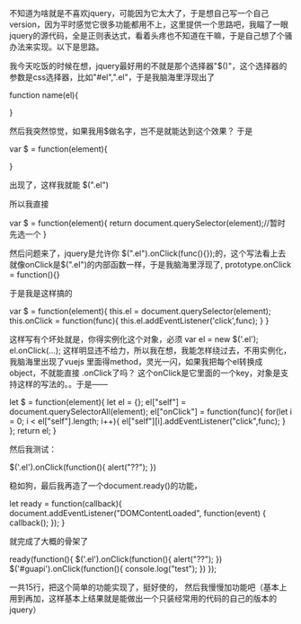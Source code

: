 不知道为啥就是不喜欢jquery，可能因为它太大了，于是想自己写一个自己version，因为平时感觉它很多功能都用不上，这里提供一个思路吧，我瞄了一眼jquery的源代码，全是正则表达式，看着头疼也不知道在干嘛，于是自己想了个骚办法来实现。以下是思路。

我今天吃饭的时候在想，jquery最好用的不就是那个选择器"$()"，这个选择器的参数是css选择器，比如"#el",".el"，于是我脑海里浮现出了

function name(el){

}

然后我突然惊觉，如果我用$做名字，岂不是就能达到这个效果？
于是

var $ = function(element){

}

出现了，这样我就能 $(".el")

所以我直接


var $ = function(element){
  return document.querySelector(element);//暂时先选一个
}

然后问题来了，jquery是允许你 $(".el").onClick(func(){});的，这个写法看上去就像onClick是$(".el")的内部函数一样，于是我脑海里浮现了, prototype.onClick = function(){}

于是我是这样搞的

var $ = function(element){
  this.el = document.querySelector(element);
  this.onClick = function(func){
  	this.el.addEventListener('click',func);
  }
}

这样写有个坏处就是，你得实例化这个对象，必须 var el = new $('.el');
el.onClick(...);
这样明显违不给力，所以我在想，我能怎样绕过去，不用实例化，我脑海里出现了vuejs 里面得method，灵光一闪，如果我把每个el转换成object，不就能直接 .onClick了吗？ 这个onClick是它里面的一个key，对象是支持这样的写法的。。于是——


let $ = function(element){
  let el = {};
  el["self"] = document.querySelectorAll(element);
  el["onClick"] = function(func){
      for(let i = 0; i < el["self"].length; i++){
        el["self"][i].addEventListener("click",func);
      }
  };
  return el;
}

然后我测试：


  $('.el').onClick(function(){
    alert("??");
  })

稳如狗，最后我再造了一个document.ready()的功能，

let ready = function(callback){
  document.addEventListener("DOMContentLoaded", function(event) {
    callback();
  });
}

就完成了大概的骨架了


ready(function(){
  $('.el').onClick(function(){
    alert("??");
  })
  $('#guapi').onClick(function(){
    console.log("test");
  })
});

一共15行，把这个简单的功能实现了，挺好使的， 然后我慢慢加功能吧（基本上用到再加，这样基本上结果就是能做出一个只装经常用的代码的自己的版本的jquery）

